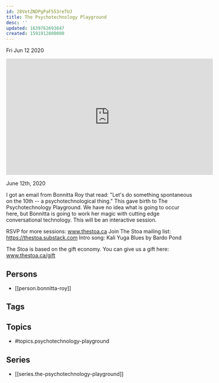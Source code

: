 ```yaml
---
id: 28VetZNDPgPaF553reTUJ
title: The Psychotechnology Playground
desc: ''
updated: 1639762693847
created: 1591912800000
---
```





Fri Jun 12 2020

<iframe width="560" height="315" src="https://www.youtube.com/embed/kbhn_1FFbQg" title="The Psychotechnology Playground w/ Bonnitta Roy (June 12th, 2020)" frameborder="0" allow="accelerometer; autoplay; clipboard-write; encrypted-media; gyroscope; picture-in-picture" allowfullscreen ></iframe>

June 12th, 2020

I got an email from Bonnitta Roy that read: "Let's do something spontaneous on the 10th -- a psychotechnological thing." This gave birth to The Psychotechnology Playground. We have no idea what is going to occur here, but Bonnitta is going to work her magic with cutting edge conversational technology. This will be an interactive session.

RSVP for more sessions: www.thestoa.ca
Join The Stoa mailing list: https://thestoa.substack.com
Intro song: Kali Yuga Blues by Bardo Pond

The Stoa is based on the gift economy. You can give us a gift here: www.thestoa.ca/gift

## Persons

- [[person.bonnitta-roy]]

## Tags



## Topics

- #topics.psychotechnology-playground

## Series

- [[series.the-psychotechnology-playground]]

